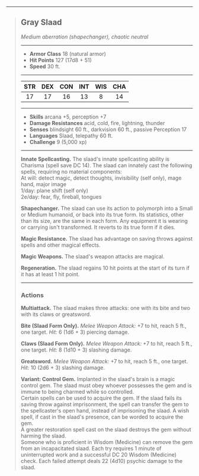 ***
> ## Gray Slaad
> *Medium aberration (shapechanger), chaotic neutral*
> 
> ***
> 
> - **Armor Class** 18 (natural armor)
> - **Hit Points** 127 (17d8 + 51)
> - **Speed** 30 ft.
> 
> ***
> 
> |STR|DEX|CON|INT|WIS|CHA|
> |:---:|:---:|:---:|:---:|:---:|:---:|
> |17|17|16|13|8|14|
> 
> ***
> 
> - **Skills** arcana +5, perception +7
> - **Damage Resistances** acid, cold, fire, lightning, thunder
> - **Senses** blindsight 60 ft., darkvision 60 ft., passive Perception 17
> - **Languages** Slaad, telepathy 60 ft.
> - **Challenge** 9 (5,000 xp)
> 
> ***
> 
> **Innate Spellcasting.** The slaad's innate spellcasting ability is Charisma (spell save DC 14). The slaad can innately cast the following spells, requiring no material components:  
> At will: detect magic, detect thoughts, invisibility (self only), mage hand, major image  
> 1/day: plane shift (self only)  
> 2e/day: fear, fly, fireball, tongues
> 
> **Shapechanger.** The slaad can use its action to polymorph into a Small or Medium humanoid, or back into its true form. Its statistics, other than its size, are the same in each form. Any equipment it is wearing or carrying isn't transformed. It reverts to its true form if it dies.
> 
> **Magic Resistance.** The slaad has advantage on saving throws against spells and other magical effects.
> 
> **Magic Weapons.** The slaad's weapon attacks are magical.
> 
> **Regeneration.** The slaad regains 10 hit points at the start of its turn if it has at least 1 hit point.
> 
> ***
> 
> ### Actions
> **Multiattack.** The slaad makes three attacks: one with its bite and two with its claws or greatsword.
> 
> **Bite (Slaad Form Only).** *Melee Weapon Attack:* +7 to hit, reach 5 ft., one target. *Hit:* 6 (1d6 + 3) piercing damage.
> 
> **Claws (Slaad Form Only).** *Melee Weapon Attack:* +7 to hit, reach 5 ft., one target. *Hit:* 8 (1d10 + 3) slashing damage.
> 
> **Greatsword.** *Melee Weapon Attack:* +7 to hit, reach 5 ft., one target. *Hit:* 10 (2d6 + 3) slashing damage.
> 
> **Variant: Control Gem.** Implanted in the slaad's brain is a magic control gem. The slaad must obey whoever possesses the gem and is immune to being charmed while so controlled.  
> Certain spells can be used to acquire the gem. If the slaad fails its saving throw against imprisonment, the spell can transfer the gem to the spellcaster's open hand, instead of imprisoning the slaad. A wish spell, if cast in the slaad's presence, can be worded to acquire the gem.  
> A greater restoration spell cast on the slaad destroys the gem without harming the slaad.  
> Someone who is proficient in Wisdom (Medicine) can remove the gem from an incapacitated slaad. Each try requires 1 minute of uninterrupted work and a successful DC 20 Wisdom (Medicine) check. Each failed attempt deals 22 (4d10) psychic damage to the slaad.